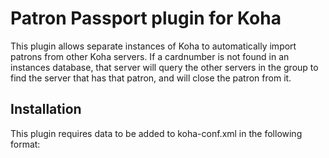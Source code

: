 # Patron Passport plugin for Koha

This plugin allows separate instances of Koha to automatically import patrons from other Koha servers.
If a cardnumber is not found in an instances database, that server will query the other servers in the group
to find the server that has that patron, and will close the patron from it.

## Installation

This plugin requires data to be added to koha-conf.xml in the following format:

